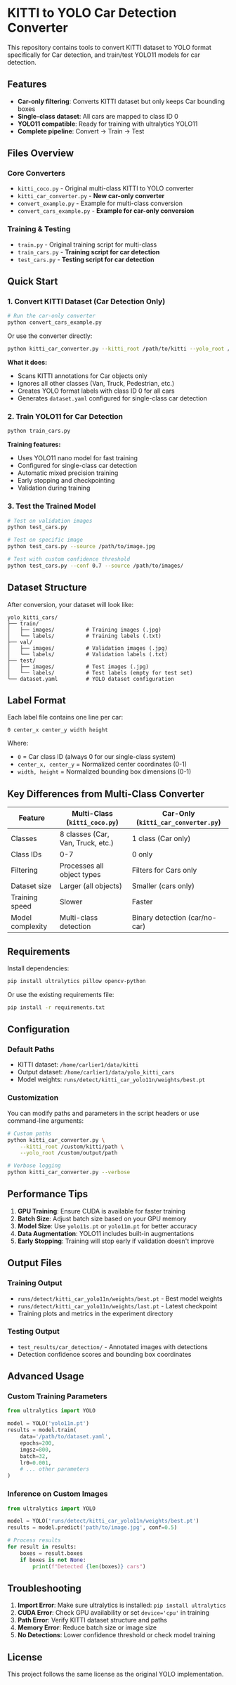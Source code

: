# KITTI to YOLO Car Detection Converter

This repository contains tools to convert KITTI dataset to YOLO format specifically for Car detection, and train/test YOLO11 models for car detection.

## Features

- **Car-only filtering**: Converts KITTI dataset but only keeps Car bounding boxes
- **Single-class dataset**: All cars are mapped to class ID 0
- **YOLO11 compatible**: Ready for training with ultralytics YOLO11
- **Complete pipeline**: Convert → Train → Test

## Files Overview

### Core Converters
- `kitti_coco.py` - Original multi-class KITTI to YOLO converter
- `kitti_car_converter.py` - **New car-only converter**
- `convert_example.py` - Example for multi-class conversion
- `convert_cars_example.py` - **Example for car-only conversion**

### Training & Testing
- `train.py` - Original training script for multi-class
- `train_cars.py` - **Training script for car detection**
- `test_cars.py` - **Testing script for car detection**

## Quick Start

### 1. Convert KITTI Dataset (Car Detection Only)

```bash
# Run the car-only converter
python convert_cars_example.py
```

Or use the converter directly:
```bash
python kitti_car_converter.py --kitti_root /path/to/kitti --yolo_root /path/to/output
```

**What it does:**
- Scans KITTI annotations for Car objects only
- Ignores all other classes (Van, Truck, Pedestrian, etc.)
- Creates YOLO format labels with class ID 0 for all cars
- Generates `dataset.yaml` configured for single-class car detection

### 2. Train YOLO11 for Car Detection

```bash
python train_cars.py
```

**Training features:**
- Uses YOLO11 nano model for fast training
- Configured for single-class car detection
- Automatic mixed precision training
- Early stopping and checkpointing
- Validation during training

### 3. Test the Trained Model

```bash
# Test on validation images
python test_cars.py

# Test on specific image
python test_cars.py --source /path/to/image.jpg

# Test with custom confidence threshold
python test_cars.py --conf 0.7 --source /path/to/images/
```

## Dataset Structure

After conversion, your dataset will look like:
```
yolo_kitti_cars/
├── train/
│   ├── images/          # Training images (.jpg)
│   └── labels/          # Training labels (.txt)
├── val/
│   ├── images/          # Validation images (.jpg)
│   └── labels/          # Validation labels (.txt)
├── test/
│   ├── images/          # Test images (.jpg)
│   └── labels/          # Test labels (empty for test set)
└── dataset.yaml         # YOLO dataset configuration
```

## Label Format

Each label file contains one line per car:
```
0 center_x center_y width height
```
Where:
- `0` = Car class ID (always 0 for our single-class system)
- `center_x, center_y` = Normalized center coordinates (0-1)
- `width, height` = Normalized bounding box dimensions (0-1)

## Key Differences from Multi-Class Converter

| Feature | Multi-Class (`kitti_coco.py`) | Car-Only (`kitti_car_converter.py`) |
|---------|-------------------------------|-------------------------------------|
| Classes | 8 classes (Car, Van, Truck, etc.) | 1 class (Car only) |
| Class IDs | 0-7 | 0 only |
| Filtering | Processes all object types | Filters for Cars only |
| Dataset size | Larger (all objects) | Smaller (cars only) |
| Training speed | Slower | Faster |
| Model complexity | Multi-class detection | Binary detection (car/no-car) |

## Requirements

Install dependencies:
```bash
pip install ultralytics pillow opencv-python
```

Or use the existing requirements file:
```bash
pip install -r requirements.txt
```

## Configuration

### Default Paths
- KITTI dataset: `/home/carlier1/data/kitti`
- Output dataset: `/home/carlier1/data/yolo_kitti_cars`
- Model weights: `runs/detect/kitti_car_yolo11n/weights/best.pt`

### Customization
You can modify paths and parameters in the script headers or use command-line arguments:

```bash
# Custom paths
python kitti_car_converter.py \
    --kitti_root /custom/kitti/path \
    --yolo_root /custom/output/path

# Verbose logging
python kitti_car_converter.py --verbose
```

## Performance Tips

1. **GPU Training**: Ensure CUDA is available for faster training
2. **Batch Size**: Adjust batch size based on your GPU memory
3. **Model Size**: Use `yolo11s.pt` or `yolo11m.pt` for better accuracy
4. **Data Augmentation**: YOLO11 includes built-in augmentations
5. **Early Stopping**: Training will stop early if validation doesn't improve

## Output Files

### Training Output
- `runs/detect/kitti_car_yolo11n/weights/best.pt` - Best model weights
- `runs/detect/kitti_car_yolo11n/weights/last.pt` - Latest checkpoint
- Training plots and metrics in the experiment directory

### Testing Output  
- `test_results/car_detection/` - Annotated images with detections
- Detection confidence scores and bounding box coordinates

## Advanced Usage

### Custom Training Parameters

```python
from ultralytics import YOLO

model = YOLO('yolo11n.pt')
results = model.train(
    data='/path/to/dataset.yaml',
    epochs=200,
    imgsz=800,
    batch=32,
    lr0=0.001,
    # ... other parameters
)
```

### Inference on Custom Images

```python
from ultralytics import YOLO

model = YOLO('runs/detect/kitti_car_yolo11n/weights/best.pt')
results = model.predict('path/to/image.jpg', conf=0.5)

# Process results
for result in results:
    boxes = result.boxes
    if boxes is not None:
        print(f"Detected {len(boxes)} cars")
```

## Troubleshooting

1. **Import Error**: Make sure ultralytics is installed: `pip install ultralytics`
2. **CUDA Error**: Check GPU availability or set `device='cpu'` in training
3. **Path Error**: Verify KITTI dataset structure and paths
4. **Memory Error**: Reduce batch size or image size
5. **No Detections**: Lower confidence threshold or check model training

## License

This project follows the same license as the original YOLO implementation.
